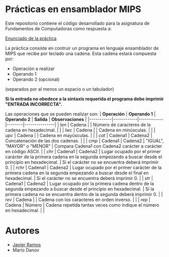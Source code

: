 # Prácticas en ensamblador MIPS
Este repositorio contiene el código desarrollado para la asignatura de Fundamentos de Computadoras como respuesta a: 

[Enunciado de la práctica](./Enunciado.pdf)

La práctica consiste en contruir un programa en lenguaje ensamblador de MIPS que recibe por teclado una cadena.
Esta cadena estará compuesta por:
- Operación a realizar
- Operando 1
- Operando 2 (opcional)
  
(separados por al menos un espacio o un tabulador)

**Si la entrada no obedece a la sintaxis requerida el programa debe imprimir "ENTRADA INCORRECTA".**

Las operaciones que se pueden realizar son:
| **Operación** | **Operando 1** | **Operando 2** | **Salida** | **Observaciones** |
|-----------|------------|------------|--------|---------------|
| *len*   | Cadena     |            | Número de caracteres de la cadena en hexadecimal. | |
| *lwc*   | Cadena     |            | Cadena en minúsculas. | |
| *upc*   | Cadena     |            | Cadena en mayúsculas. | |
| *cat*   | Cadena1    | Cadena2    | Concatenación de las dos cadenas. | |
| *cmp*   | Cadena1    | Cadena2    | "IGUAL", "MAYOR" o "MENOR" | Compara Cadena1 con Cadena2 carácter a carácter en código ASCII. |
| *chr*   | Cadena1    | Cadena2    | Lugar ocupado por el primer carácter de la primera cadena en la segunda empezando a buscar desde el principio en hexadecimal. | Si el carácter no se encuentra deberá imprimir 0. |
| *rchr*  | Cadena1    | Cadena2    | Lugar ocupado por el primer carácter de la primera cadena en la segunda empezando a buscar desde el final en hexadecimal. | Si el carácter no se encuentra deberá imprimir 0. |
| *str*   | Cadena1    | Cadena2    | Lugar ocupado por la primera cadena dentro de la segunda empezando a buscar desde el principio en hexadecimal. | Si la primera cadena no se encuentra dentro de la segunda deberá imprimir 0. |
| *rev*   | Cadena     |            | Cadena con los caracteres en orden inverso. | |
| *rep*   | Cadena     | Número     | Cadena repetida tantas veces como indique el número en hexadecimal. | |

# Autores
- [Javier Ramos](https://github.com/JaviGames184)
- Mario Danov
